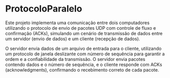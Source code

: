 # ProtocoloParalelo

Este projeto implementa uma comunicação entre dois computadores utilizando o protocolo de envio de pacotes UDP com controle de fluxo e confirmação (ACKs), simulando um cenário de transmissão de dados entre um servidor (envio de dados) e um cliente (recepção de dados).

O servidor envia dados de um arquivo de entrada para o cliente, utilizando um protocolo de janela deslizante com número de sequência para garantir a ordem e a confiabilidade da transmissão. O servidor envia pacotes contendo dados e o número de sequência, e o cliente responde com ACKs (acknowledgments), confirmando o recebimento correto de cada pacote.
